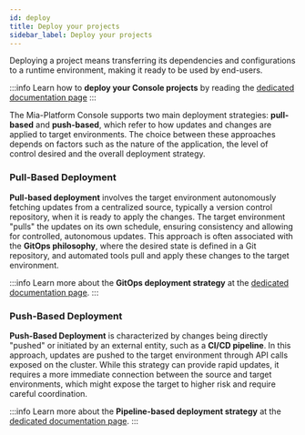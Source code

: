 ```yaml
---
id: deploy
title: Deploy your projects
sidebar_label: Deploy your projects
---
```


Deploying a project means transferring its dependencies and configurations to a runtime environment, making it ready to be used by end-users.

:::info
Learn how to **deploy your Console projects** by reading the [dedicated documentation page](/development_suite/deploy/overview.md)
:::

The Mia-Platform Console supports two main deployment strategies: **pull-based** and **push-based**, which refer to how updates and changes are applied to target environments. The choice between these approaches depends on factors such as the nature of the application, the level of control desired and the overall deployment strategy.

### Pull-Based Deployment

**Pull-based deployment** involves the target environment autonomously fetching updates from a centralized source, typically a version control repository, when it is ready to apply the changes. The target environment "pulls" the updates on its own schedule, ensuring consistency and allowing for controlled, autonomous updates. This approach is often associated with the **GitOps philosophy**, where the desired state is defined in a Git repository, and automated tools pull and apply these changes to the target environment.

:::info
Learn more about the **GitOps deployment strategy** at the [dedicated documentation page](/development_suite/deploy/gitops-based/index.md).
:::

### Push-Based Deployment

**Push-Based Deployment** is characterized by changes being directly "pushed" or initiated by an external entity, such as a **CI/CD pipeline**. In this approach, updates are pushed to the target environment through API calls exposed on the cluster. While this strategy can provide rapid updates, it requires a more immediate connection between the source and target environments, which might expose the target to higher risk and require careful coordination.

:::info
Learn more about the **Pipeline-based deployment strategy** at the [dedicated documentation page](/development_suite/deploy/pipeline-based/index.md).
:::